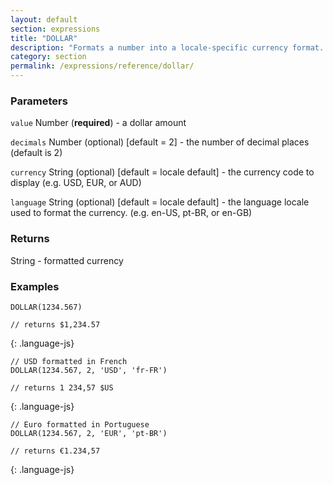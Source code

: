 ```yaml
---
layout: default
section: expressions
title: "DOLLAR"
description: "Formats a number into a locale-specific currency format. This function is useful when including a currency amount in a longer piece of text. To display just a currency in a calculated field, it&#39;s recommended to set the display type of the calculated field to &#39;Currency&#39; and just return a number in the expression. When the display type of the calculated field is set to currency, the number is automatically displayed as a formatted currency."
category: section
permalink: /expressions/reference/dollar/
---
```


### Parameters

`value` Number (__required__) - a dollar amount

`decimals` Number (optional)  [default = 2] - the number of decimal places (default is 2)

`currency` String (optional)  [default = locale default] - the currency code to display (e.g. USD, EUR, or AUD)

`language` String (optional)  [default = locale default] - the language locale used to format the currency. (e.g. en-US, pt-BR, or en-GB)

### Returns

String - formatted currency

### Examples

~~~
DOLLAR(1234.567)

// returns $1,234.57
~~~
{: .language-js}


~~~
// USD formatted in French
DOLLAR(1234.567, 2, 'USD', 'fr-FR')

// returns 1 234,57 $US
~~~
{: .language-js}


~~~
// Euro formatted in Portuguese
DOLLAR(1234.567, 2, 'EUR', 'pt-BR')

// returns €1.234,57
~~~
{: .language-js}